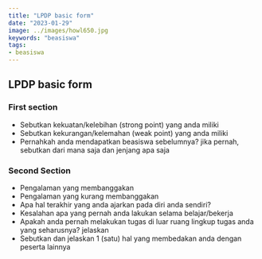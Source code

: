 ```yaml
---
title: "LPDP basic form"
date: "2023-01-29"
image: ../images/howl650.jpg
keywords: "beasiswa"
tags:
- beasiswa
---
```

## LPDP basic form

### First section
- Sebutkan kekuatan/kelebihan (strong point) yang anda miliki
- Sebutkan kekurangan/kelemahan (weak point) yang anda miliki
- Pernahkah anda mendapatkan beasiswa sebelumnya? jika pernah, sebutkan dari mana saja dan jenjang apa saja


### Second Section
- Pengalaman yang membanggakan
- Pengalaman yang kurang membanggakan
- Apa hal terakhir yang anda ajarkan pada diri anda sendiri?
- Kesalahan apa yang pernah anda lakukan selama belajar/bekerja
- Apakah anda pernah melakukan tugas di luar ruang lingkup tugas anda yang seharusnya? jelaskan
- Sebutkan dan jelaskan 1 (satu) hal yang membedakan anda dengan peserta lainnya
